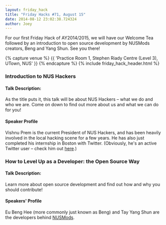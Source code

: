 ```yaml
---
layout: friday_hack
title: "Friday Hacks #71, August 15"
date: 2014-08-12 23:02:38.724324
author: Joey
---
```


For our first Friday Hack of AY2014/2015, we will have our Welcome Tea followed by an introduction to open source development by NUSMods creators, Beng and Yang Shun. See you there!

{% capture venue %}
    {{ 'Practice Room 1, Stephen Riady Centre (Level 3), UTown, NUS' }}
{% endcapture %}
{% include friday_hack_header.html %}


### Introduction to NUS Hackers

#### Talk Description:

As the title puts it, this talk will be about NUS Hackers – what we do and who we are. Come on down to find out more about us and what we can do for you!

#### Speaker Profile

Vishnu Prem is the current President of NUS Hackers, and has been heavily involved in the local hacking scene for a few years. He has also just completed his internship in Boston with Twitter. (Obviously, he's an active Twitter user – check him out [here](https://twitter.com/burnflare).)


### How to Level Up as a Developer: the Open Source Way

#### Talk Description:

Learn more about open source development and find out how and why you should contribute!

#### Speakers' Profile

Eu Beng Hee (more commonly just known as Beng) and Tay Yang Shun are the developers behind [NUSMods](http://nusmods.com/).
